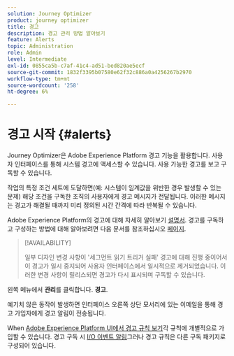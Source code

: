 ```yaml
---
solution: Journey Optimizer
product: journey optimizer
title: 경고
description: 경고 관리 방법 알아보기
feature: Alerts
topic: Administration
role: Admin
level: Intermediate
exl-id: 0855ca5b-c7af-41c4-ad51-bed820ae5ecf
source-git-commit: 1832f3395b07580e62f32c886a0a4256267b2970
workflow-type: tm+mt
source-wordcount: '258'
ht-degree: 6%

---
```


# 경고 시작 {#alerts}

Journey Optimizer은 Adobe Experience Platform 경고 기능을 활용합니다. 사용자 인터페이스를 통해 시스템 경고에 액세스할 수 있습니다. 사용 가능한 경고를 보고 구독할 수 있습니다.

작업의 특정 조건 세트에 도달하면(예: 시스템이 임계값을 위반한 경우 발생할 수 있는 문제) 해당 조건을 구독한 조직의 사용자에게 경고 메시지가 전달됩니다. 이러한 메시지는 경고가 해결될 때까지 미리 정의된 시간 간격에 따라 반복될 수 있습니다.

Adobe Experience Platform의 경고에 대해 자세히 알아보기 [설명서](https://experienceleague.adobe.com/docs/experience-platform/observability/alerts/overview.html?lang=ko).
경고를 구독하고 구성하는 방법에 대해 알아보려면 다음 문서를 참조하십시오 [페이지](https://experienceleague.adobe.com/docs/experience-platform/observability/alerts/ui.html).

>[!AVAILABILITY]
>
>일부 디자인 변경 사항이 &#39;세그먼트 읽기 트리거 실패&#39; 경고에 대해 진행 중이어서 이 경고가 일시 중지되어 사용자 인터페이스에서 일시적으로 제거되었습니다. 이러한 변경 사항이 릴리스되면 경고가 다시 표시되며 구독할 수 있습니다.

왼쪽 메뉴에서 **관리**&#x200B;를 클릭합니다. **경고**.

<!--A pre-configured alert for Journey Optimizer is available. This alert will warn you if a read segment node has not processed any profile during the defined time frame.

![](assets/alerts1.png)-->

예기치 않은 동작이 발생하면 인터페이스 오른쪽 상단 모서리에 있는 이메일을 통해 경고 가입자에게 경고 알림이 전송됩니다.

<!--![](assets/alerts2.png)-->


When [Adobe Experience Platform UI에서 경고 규칙 보기](https://experienceleague.adobe.com/docs/experience-platform/observability/alerts/ui.html)각 규칙에 개별적으로 가입할 수 있습니다. 경고 구독 시 [I/O 이벤트 알림](https://experienceleague.adobe.com/docs/experience-platform/observability/alerts/subscribe.html)그러나 경고 규칙은 다른 구독 패키지로 구성되어 있습니다.

<!--The I/O event subscription name corresponding to the Read segment alert is: "Journey read segment Delays, Failures and Errors".

>[!WARNING]
>
>These alerts apply only to live journeys. Alerts will not be triggered for journeys in test mode.-->
